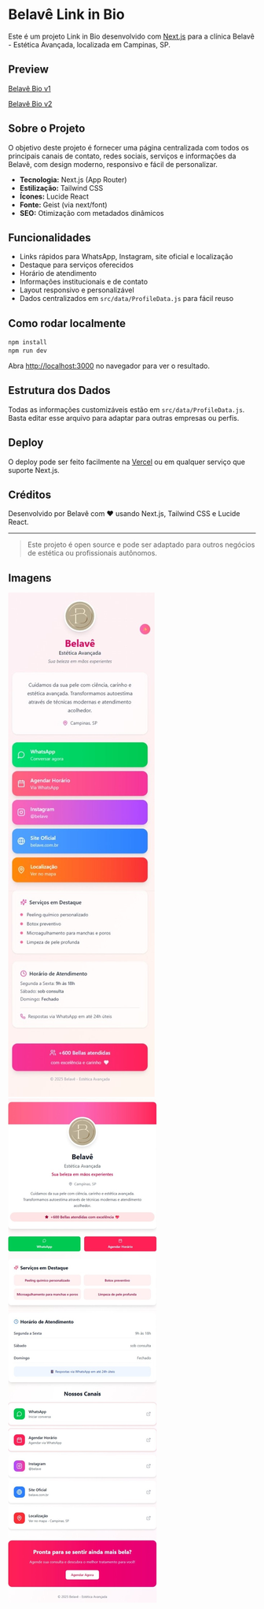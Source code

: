 # Belavê Link in Bio

Este é um projeto Link in Bio desenvolvido com [Next.js](https://nextjs.org) para a clínica Belavê - Estética Avançada, localizada em Campinas, SP.

## Preview
[Belavê Bio v1](https://bio.belave.com.br/)

[Belavê Bio v2](https://bio.belave.com.br/v2)

## Sobre o Projeto

O objetivo deste projeto é fornecer uma página centralizada com todos os principais canais de contato, redes sociais, serviços e informações da Belavê, com design moderno, responsivo e fácil de personalizar.

- **Tecnologia:** Next.js (App Router)
- **Estilização:** Tailwind CSS
- **Ícones:** Lucide React
- **Fonte:** Geist (via next/font)
- **SEO:** Otimização com metadados dinâmicos

## Funcionalidades

- Links rápidos para WhatsApp, Instagram, site oficial e localização
- Destaque para serviços oferecidos
- Horário de atendimento
- Informações institucionais e de contato
- Layout responsivo e personalizável
- Dados centralizados em `src/data/ProfileData.js` para fácil reuso

## Como rodar localmente

```bash
npm install
npm run dev
```
Abra [http://localhost:3000](http://localhost:3000) no navegador para ver o resultado.

## Estrutura dos Dados

Todas as informações customizáveis estão em `src/data/ProfileData.js`. Basta editar esse arquivo para adaptar para outras empresas ou perfis.

## Deploy

O deploy pode ser feito facilmente na [Vercel](https://vercel.com/) ou em qualquer serviço que suporte Next.js.

## Créditos

Desenvolvido por Belavê com ❤️ usando Next.js, Tailwind CSS e Lucide React.

---

> Este projeto é open source e pode ser adaptado para outros negócios de estética ou profissionais autônomos.


## Imagens
![Belavê Bio v1](/screenshots/v1.jpeg)
![Belavê Bio v2](/screenshots/v2.jpeg)